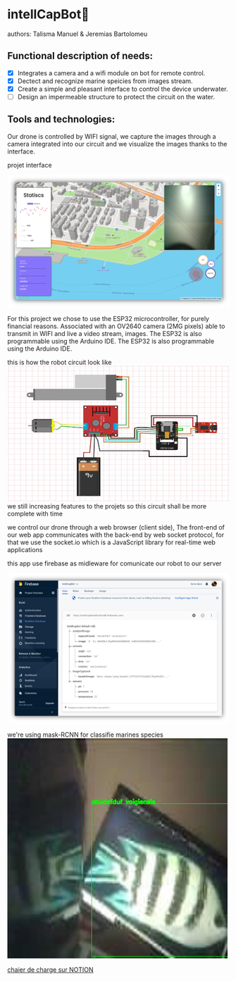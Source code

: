 
# intellCapBot🤖

authors: 
Talisma Manuel & Jeremias Bartolomeu<br>


## Functional description of needs:
 
- [x] Integrates a camera and a wifi module on bot for remote control. 
- [x] Dectect and recognize marine speicies from images stream. 
- [x] Create a simple and pleasant interface to control the device underwater.
- [ ] Design an impermeable structure to protect the circuit on the water.

## Tools and technologies:

Our drone is controlled by WIFI signal, we capture the images through a camera integrated into our circuit and we visualize the images thanks to the interface.

projet interface 

<img src="images/interface.png" alt="projet interface" />

For this project we chose to use the ESP32 microcontroller, for purely financial reasons. Associated with an OV2640 camera (2MG pixels) able to transmit in WIFI and live a video stream, images. The ESP32 is also programmable using the Arduino IDE. The ESP32 is also programmable using the Arduino IDE.

this is how the robot circuit look like <br/>
<img src="images/bot_circuit.png" alt="projet circuit"/>
we still increasing features to the projets so this circuit shall be more complete with time 

we control our drone through a web browser (client side), The front-end of our web app communicates with the back-end by web socket protocol, for that we use the socket.io which is a JavaScript library for real-time web applications

this app use firebase as midleware for comunicate our robot to our server  

<img src="images/firebaseDatabase.png" alt="firebase database"/>


we're using mask-RCNN for classifie marines species 
<img src="images/identifiedSpecie.png" />

<a href="https://www.notion.so/projeto-INTELLCAP-8fc0aab3e8a24e9c8a9eb93412a3a829">chaier de charge sur NOTION</a>
